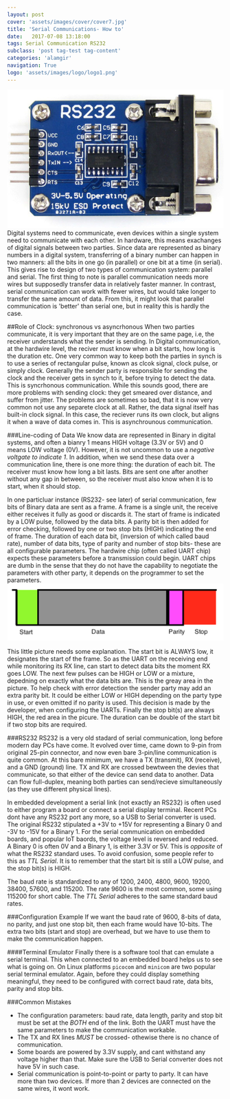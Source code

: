 ```yaml
---
layout: post
cover: 'assets/images/cover/cover7.jpg'
title: 'Serial Communications- How to' 
date:   2017-07-08 13:18:00
tags: Serial Communication RS232
subclass: 'post tag-test tag-content'
categories: 'alamgir'
navigation: True
logo: 'assets/images/logo/logo1.png'
---
```

<img src="/assets/images/2017/2017_07_08_RS232.png"  alt="RS232" class="leftimg" /> Digital systems need to communicate, even devices within a single system need to communicate with each other. In hardware, this means exachanges of digital signals between two parties. Since data are represented as binary numbers in a digital system, transferring of a binary number can happen in two manners: all the bits in one go (in parallel) or one bit at a time (in serial). This gives rise to design of two types of communication system: parallel and serial. The first thing to note is parallel communication needs more wires but supposedly transfer data in relatively faster manner. In contrast, serial communication can work with fewer wires, but would take longer to transfer the same amount of data. From this, it might look that parallel communication is 'better' than serial one, but in reality this is hardly the case.

<!--more-->

##Role of Clock: synchronous vs asyncrhonous
When two parties communicate, it is very important that they are on the same page, i.e, the receiver understands what the sender is sending. In Digital communication, at the hardwire level, the reciver must know when a bit starts, how long is the duration etc. One very common way to keep both the parties in synch is to use a series of rectangular pulse, known as clcok signal, clock pulse, or simply clock. Generally the sender party is responsible for sending the clock and the receiver gets in synch to it, before trying to detect the data. This is syncrhonous communication. While this sounds good, there are more problems with sending clock: they get smeared over distance, and suffer from jitter. The problems are sometimes so bad, that it is now very common not use any separete clock at all. Rather, the data signal itself has built-in clock signal. In this case, the reciever runs its own clock, but aligns it when a wave of data comes in. This is asynchrounous communication. 


###Line-coding of Data
We know data are represented in Binary in digital systems, and often a bianry 1 means HIGH voltage (3.3V or 5V) and 0 means LOW voltage (0V). However, it is not uncommon to use a *negative voltgate to indicate 1*. In addition,  when we send these data over a communication line, there is one more thing: the duration of each bit. The receiver must know how long a bit lasts. Bits are sent one after another without any gap in between, so the receiver must also know when it is to start, when it should stop. 

In one particluar instance (RS232- see later) of serial communication, few bits of Binary data are sent as a frame. A frame is a single unit, the receive either receives it fully as good or discards it. The start of frame is indicated by a LOW pulse, followed by the data bits. A parity bit is then added for error checking, followed by one or two stop bits (HIGH) indicating the end of frame. The duration of each data bit, (inversion of which called baud rate), number of data bits, type of parity and number of stop bits- these are all configurable parameters. The hardwire chip (often called UART chip)  expects these parameters before a transmission could begin. UART chips are dumb in the sense that they do not have the capability to negotiate the parameters with other party, it depends on the programmer to set the parameters.
<img src="/assets/images/2017/2017_07_08_linecoding.png"  alt="RS232 Line coding"  />

This little picture needs some explanation. The start bit is ALWAYS low, it designates the start of the frame. So as the UART on the receiving end while monitoring its RX line, can start to detect data bits the moment RX goes LOW. The next few pulses can be HIGH or LOW or a mixture, depedning on exactly what the data bits are. This is the greay area in the picture. To help check with error detection the sender party may add an extra parity bit. It could be either LOW or HIGH depending on the party type in use, or even omitted if no parity is used. This decision is made by the developer, when configuring the UARTs. Finally the stop bit(s) are always HIGH, the red area in the picure. The duration can be double of the start bit if two stop bits are required.

###RS232
RS232 is a very old stadard of serial communication, long before modern day PCs have come. It evolved over time, came down to 9-pin from original 25-pin connector, and now even bare 3-pin/line communication is quite common.  At this bare minimum, we have a TX (transmit), RX (receive), and a GND (ground) line. TX and RX are crossed bewtween the devies that communicate, so that either of the device can send data to another. Data can flow full-duplex, meaning both parties can send/recieve simultaneously (as they use different physical lines).

In embedded development a serial link (not exactly an RS232) is often used to either program a board or connect a serial display terminal. Recent PCs dont have any RS232 port any more, so a USB to Serial converter is used. The original RS232 stipulated a +3V to +15V for representing a Binary 0 and -3V to -15V for a Binary 1. For the serial communication on embedded boards, and popular IoT baords, the voltage level is reversed and reduced. A Binary 0 is often 0V and a Binary 1, is either 3.3V or 5V. This is *opposite* of what the RS232 standard uses. To avoid confusion, some people refer to this as *TTL Serial*. It is to remember that the start bit is still a LOW pulse, and the stop bit(s) is HIGH.

The baud rate is standardized to any of 1200, 2400, 4800, 9600, 19200, 38400, 57600, and 115200. The rate 9600 is the most common, some using 115200 for short cable. The *TTL Serial* adheres to the same standard baud rates.

###Configuration Example
If we want the baud rate of 9600, 8-bits of data, no parity, and just one stop bit, then each frame would have 10-bits. The extra two bits (start and stop) are overhead, but we have to use them to make the communication happen.

####Terminal Emulator
Finally there is a software tool that can emulate a serial terminal. This when connected to an embedded board helps us to see what is going on. On Linux platforms `picocom` and `minicom` are two popular serial terminal emulator. Again, before they could display something meaningful, they need to be configured with correct baud rate, data bits, parity and stop bits. 

###Common Mistakes

- The configuration parameters: baud rate, data length, parity and stop bit must be set at the *BOTH* end of the link. Both the UART must have the same parameters to make the communication workable.
- The TX and RX lines *MUST* be crossed- othewise there is no chance of communication.
- Some boards are powered by 3.3V supply, and cant withstand any voltage higher than that. Make sure the USB to Serial converter does not have 5V in such case.
- Serial communication is point-to-point or party to party. It can have more than two devices. If more than 2 devices are connected on the same wires, it wont work.
